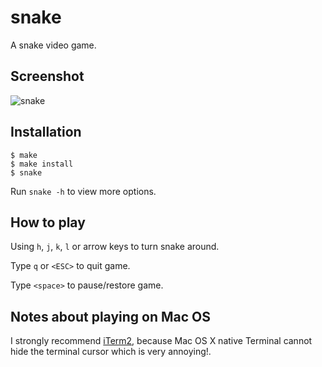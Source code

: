 # snake

A snake video game.

## Screenshot

 ![snake](http://ww4.sinaimg.cn/large/6262af7ejw1e1qosyrj2aj.jpg)

## Installation

    $ make
    $ make install
    $ snake

Run `snake -h` to view more options.

## How to play

Using `h`, `j`, `k`, `l` or arrow keys to turn snake around.

Type `q` or `<ESC>` to quit game.

Type `<space>` to pause/restore game.

## Notes about playing on Mac OS

I strongly recommend [iTerm2](<http://www.iterm2.com/>), because Mac OS X native Terminal cannot hide the terminal cursor which is very annoying!.

